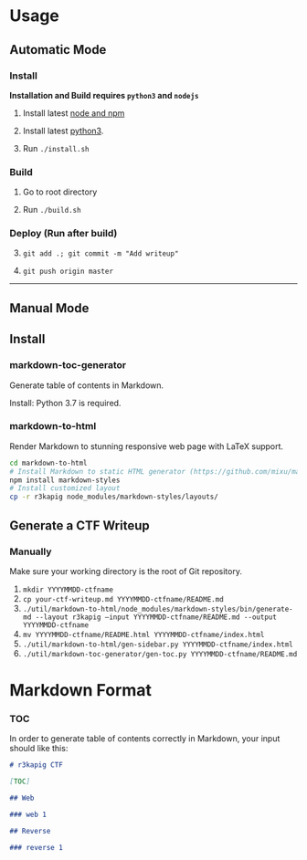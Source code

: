 # Usage

## Automatic Mode

### Install

**Installation and Build requires `python3` and `nodejs`**

1. Install latest [node and npm](https://nodejs.org/en/download/package-manager/)

2. Install latest [python3](https://www.python.org/downloads/).

3. Run `./install.sh`

### Build

1. Go to root directory

2. Run `./build.sh`

### Deploy (Run after build)

3. `git add .; git commit -m "Add writeup"`

4. `git push origin master`

-----

## Manual Mode

## Install

### markdown-toc-generator

Generate table of contents in Markdown.

Install: Python 3.7 is required.

### markdown-to-html

Render Markdown to stunning responsive web page with LaTeX support.

```sh
cd markdown-to-html
# Install Markdown to static HTML generator (https://github.com/mixu/markdown-styles)
npm install markdown-styles
# Install customized layout 
cp -r r3kapig node_modules/markdown-styles/layouts/
```

## Generate a CTF Writeup

### Manually

Make sure your working directory is the root of Git repository.

1. `mkdir YYYYMMDD-ctfname`
2. `cp your-ctf-writeup.md YYYYMMDD-ctfname/README.md`
3. `./util/markdown-to-html/node_modules/markdown-styles/bin/generate-md --layout r3kapig —input YYYYMMDD-ctfname/README.md --output YYYYMMDD-ctfname`
4. `mv YYYYMMDD-ctfname/README.html YYYYMMDD-ctfname/index.html`
5. `./util/markdown-to-html/gen-sidebar.py YYYYMMDD-ctfname/index.html`
6. `./util/markdown-toc-generator/gen-toc.py YYYYMMDD-ctfname/README.md`


# Markdown Format

### TOC

In order to generate table of contents correctly in Markdown, your input should like this:

```markdown
# r3kapig CTF

[TOC]

## Web

### web 1

## Reverse

### reverse 1
```
